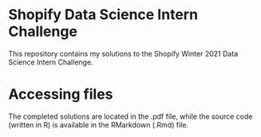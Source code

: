 # Shopify Data Science Intern Challenge

This repository contains my solutions to the Shopify Winter 2021 Data Science Intern Challenge.

# Accessing files 

The completed solutions are located in the .pdf file, while the source code (written in R) is available in the RMarkdown (.Rmd) file. 

